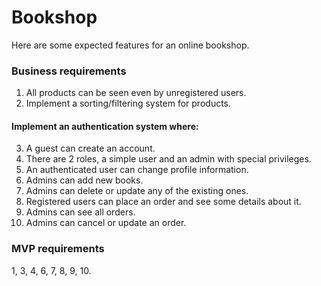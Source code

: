 # Bookshop
Here are some expected features for an online bookshop.
### Business requirements
1. All products can be seen even by unregistered users.
2. Implement a sorting/filtering system for products.
#### Implement an authentication system where:
3. A guest can create an account.
4. There are 2 roles, a simple user and an admin with special privileges.
5. An authenticated user can change profile information.
6. Admins can add new books.
7. Admins can delete or update any of the existing ones.
8. Registered users can place an order and see some details about it.
9. Admins can see all orders.
10. Admins can cancel or update an order. 

### MVP requirements
1, 3, 4, 6, 7, 8, 9, 10.
